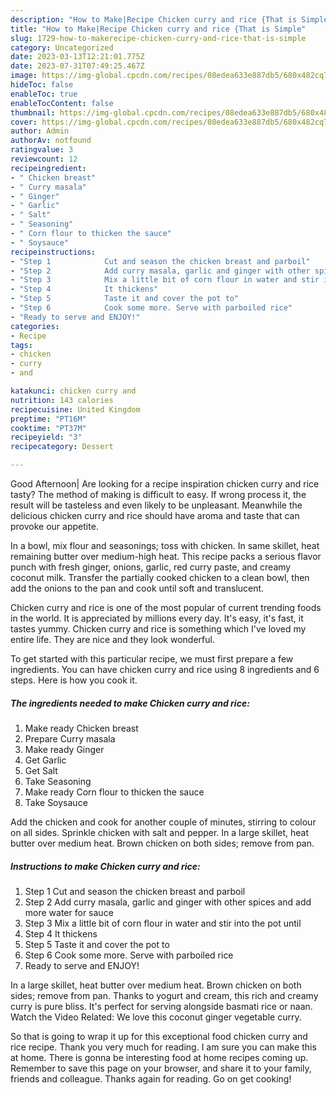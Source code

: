 ```yaml
---
description: "How to Make|Recipe Chicken curry and rice {That is Simple"
title: "How to Make|Recipe Chicken curry and rice {That is Simple"
slug: 1729-how-to-makerecipe-chicken-curry-and-rice-that-is-simple
category: Uncategorized
date: 2023-03-13T12:21:01.775Z
date: 2023-07-31T07:49:25.467Z
image: https://img-global.cpcdn.com/recipes/08edea633e887db5/680x482cq70/chicken-curry-and-rice-recipe-main-photo.jpg
hideToc: false
enableToc: true
enableTocContent: false
thumbnail: https://img-global.cpcdn.com/recipes/08edea633e887db5/680x482cq70/chicken-curry-and-rice-recipe-main-photo.jpg
cover: https://img-global.cpcdn.com/recipes/08edea633e887db5/680x482cq70/chicken-curry-and-rice-recipe-main-photo.jpg
author: Admin
authorAv: notfound
ratingvalue: 3
reviewcount: 12
recipeingredient:
- " Chicken breast"
- " Curry masala"
- " Ginger"
- " Garlic"
- " Salt"
- " Seasoning"
- " Corn flour to thicken the sauce"
- " Soysauce"
recipeinstructions:
- "Step 1            Cut and season the chicken breast and parboil"
- "Step 2            Add curry masala, garlic and ginger with other spices and add more water for sauce"
- "Step 3            Mix a little bit of corn flour in water and stir into the pot until"
- "Step 4            It thickens"
- "Step 5            Taste it and cover the pot to"
- "Step 6            Cook some more. Serve with parboiled rice"
- "Ready to serve and ENJOY!"
categories:
- Recipe
tags:
- chicken
- curry
- and

katakunci: chicken curry and 
nutrition: 143 calories
recipecuisine: United Kingdom
preptime: "PT16M"
cooktime: "PT37M"
recipeyield: "3"
recipecategory: Dessert

---
```



Good Afternoon| Are looking for a recipe inspiration chicken curry and rice tasty? The method of making is difficult to easy. If wrong process it, the result will be tasteless and even likely to be unpleasant. Meanwhile the delicious chicken curry and rice should have aroma and taste that can provoke our appetite.





In a bowl, mix flour and seasonings; toss with chicken. In same skillet, heat remaining butter over medium-high heat. This recipe packs a serious flavor punch with fresh ginger, onions, garlic, red curry paste, and creamy coconut milk. Transfer the partially cooked chicken to a clean bowl, then add the onions to the pan and cook until soft and translucent.

Chicken curry and rice is one of the most popular of current trending foods in the world. It is appreciated by millions every day. It's easy, it's fast, it tastes yummy. Chicken curry and rice is something which I've loved my entire life. They are nice and they look wonderful.


To get started with this particular recipe, we must first prepare a few ingredients. You can have chicken curry and rice using 8 ingredients and 6 steps. Here is how you cook it.

<!--inarticleads1-->

##### The ingredients needed to make Chicken curry and rice:

1. Make ready  Chicken breast
1. Prepare  Curry masala
1. Make ready  Ginger
1. Get  Garlic
1. Get  Salt
1. Take  Seasoning
1. Make ready  Corn flour to thicken the sauce
1. Take  Soysauce


Add the chicken and cook for another couple of minutes, stirring to colour on all sides. Sprinkle chicken with salt and pepper. In a large skillet, heat butter over medium heat. Brown chicken on both sides; remove from pan. 

<!--inarticleads2-->

##### Instructions to make Chicken curry and rice:

1. Step 1            Cut and season the chicken breast and parboil
1. Step 2            Add curry masala, garlic and ginger with other spices and add more water for sauce
1. Step 3            Mix a little bit of corn flour in water and stir into the pot until
1. Step 4            It thickens
1. Step 5            Taste it and cover the pot to
1. Step 6            Cook some more. Serve with parboiled rice
1. Ready to serve and ENJOY!

In a large skillet, heat butter over medium heat. Brown chicken on both sides; remove from pan. Thanks to yogurt and cream, this rich and creamy curry is pure bliss. It&#39;s perfect for serving alongside basmati rice or naan. Watch the Video Related: We love this coconut ginger vegetable curry. 

So that is going to wrap it up for this exceptional food chicken curry and rice recipe. Thank you very much for reading. I am sure you can make this at home. There is gonna be interesting food at home recipes coming up. Remember to save this page on your browser, and share it to your family, friends and colleague. Thanks again for reading. Go on get cooking!
